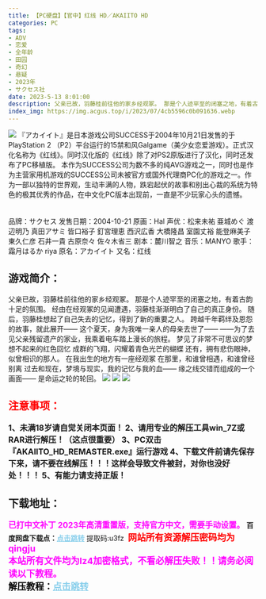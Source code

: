 ```yaml
---
title: 【PC硬盘】【官中】红线 HD／AKAIITO HD
categories: PC
tags:
- ADV
- 恋爱
- 全年龄
- 田园
- 奇幻
- 悬疑
- 2023年
- サクセス社
date: 2023-5-13 8:01:00
description: 父亲已故，羽藤桂前往他的家乡经观冢。 那是个人迹罕至的闭塞之地，有着古韵十足的氛围。经由在经观冢的见闻遭遇，羽藤桂渐渐明白了自己的真正身份。随后，羽藤桂想起了自己失去的记忆，得到了新的重要之人。跨越千年羁绊及恩怨的故事，就此展开——
index_img: https://img.acgus.top/i/2023/07/4cb5596c0b091636.webp
---
```

![](https://img.acgus.top/i/2023/07/4cb5596c0b091636.webp)
『アカイイト』是日本游戏公司SUCCESS于2004年10月21日发售的于PlayStation 2 （P2）平台运行的15禁和风Galgame（美少女恋爱游戏）。正式汉化名称为《红线》。同时汉化版的《红线》除了对PS2原版进行了汉化，同时还发布了PC移植版。
本作为SUCCESS公司为数不多的纯AVG游戏之一，同时也是作为主营家用机游戏的SUCCESS公司未被官方或国外代理商PC化的游戏之一。作为一部以独特的世界观，生动丰满的人物，跌宕起伏的故事和别出心裁的系统为特色的极其优秀的作品，在中文化PC版本出现前，一直是不少玩家心头的遗憾。 　　

品牌：サクセス
发售日期：2004-10-21
原画：Hal
声优：松来未祐 亜城めぐ 渡辺明乃 真田アサミ 皆口裕子 釘宮理恵 西沢広香 大橋隆昌 室園丈裕 能登麻美子 東久仁彦 石井一貴 古原奈々 佐々木省三
剧本：麓川智之
音乐：MANYO
歌手：霜月はるか riya
原名：アカイイト
又名：红线

## 游戏简介：
父亲已故，羽藤桂前往他的家乡经观冢。 那是个人迹罕至的闭塞之地，有着古韵十足的氛围。
经由在经观冢的见闻遭遇，羽藤桂渐渐明白了自己的真正身份。
随后，羽藤桂想起了自己失去的记忆，得到了新的重要之人。
跨越千年羁绊及恩怨的故事，就此展开——
这个夏天，身为我唯一亲人的母亲去世了——
——为了去见父亲残留遗产的家业，我乘着电车踏上漫长的旅程。
梦见了非常不可思议的梦
想不起来的红色回忆
成群的飞翔，闪耀着青色光芒的蝴蝶
还有，拥有悲伤眼神，似曾相识的那人。 在我出生的地方有一座经观冢
在那里，和谁曾相遇，和谁曾经别离
过去和现在，梦境与现实，我的记忆与我的血——
缘之线交错而组成的一个画面——
是命运之轮的轮回。
![](https://img.acgus.top/i/2023/07/0412ab5144091647.webp)
![](https://img.acgus.top/i/2023/07/fe32d679e3091644.webp)
![](https://img.acgus.top/i/2023/07/4097d364dd091640.webp)





## <font color=#FF0000 >注意事项：</font>
<font size=3><b>1、未满18岁请自觉关闭本页面！
2、请用专业的解压工具win_7Z或RAR进行解压！（这点很重要）
3、PC双击『AKAIITO_HD_REMASTER.exe』运行游戏
4、下载文件前请先保存下来，请不要在线解压！！！这样会导致文件被封，对你也没好处！！！
5、有能力请支持正版！</b></font>

## 下载地址：
<font color=#FF00FF size=3><b>已打中文补丁</b></font>
<font color=#FF00FF size=3>**2023年高清重置版，支持官方中文，需要手动设置。**</font>
<b>百度网盘下载点：</b><a href="https://pan.baidu.com/s/18YV5UIy05yLhtIPmhOPA_Q?pwd=u3fz" style="color: #87CEEB;"><b>点击跳转</b></a> 提取码:u3fz
<a style="padding: 0" href="https://post.qingju.org/AD/"><img style="max-width:100%" src="https://img.acgus.top/i/2024/07/478f689b8021d8d499ab43d21acf137a.gif" alt=""></a>
<b><font color=#FF0000 size=4>网站所有资源解压密码均为</b></font><b><font color=#FF00FF size=4>qingju</font><font color=#FF0000 ></font></b><br><b><font color=#FF00FF size=4>本站所有文件均为lz4加密格式，不看必解压失败！！请务必阅读以下教程。</b></font><br><b><font color=#000 size=4>解压教程：</b><a href="https://post.qingju.org/tutorial/000/" style="color: #87CEEB;"><b>点击跳转</b></a>
